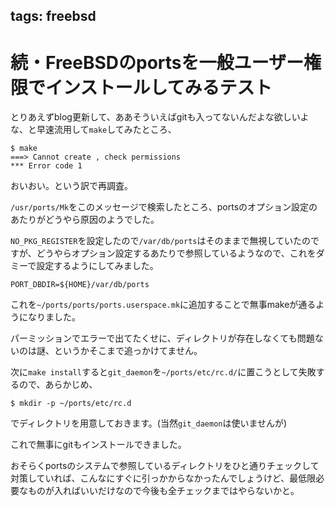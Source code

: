 tags: freebsd
---
# 続・FreeBSDのportsを一般ユーザー権限でインストールしてみるテスト

とりあえずblog更新して、ああそういえばgitも入ってないんだよな欲しいよな、と早速流用して`make`してみたところ、

    $ make
    ===> Cannot create , check permissions
    *** Error code 1

おいおい。という訳で再調査。

`/usr/ports/Mk`をこのメッセージで検索したところ、portsのオプション設定のあたりがどうやら原因のようでした。

`NO_PKG_REGISTER`を設定したので`/var/db/ports`はそのままで無視していたのですが、どうやらオプション設定するあたりで参照しているようなので、これをダミーで設定するようにしてみました。

    PORT_DBDIR=${HOME}/var/db/ports

これを`~/ports/ports/ports.userspace.mk`に追加することで無事makeが通るようになりました。

パーミッションでエラーで出てたくせに、ディレクトリが存在しなくても問題ないのは謎、というかそこまで追っかけてません。

次に`make install`すると`git_daemon`を`~/ports/etc/rc.d/`に置こうとして失敗するので、あらかじめ、

    $ mkdir -p ~/ports/etc/rc.d

でディレクトリを用意しておきます。(当然`git_daemon`は使いませんが)

これで無事にgitもインストールできました。

おそらくportsのシステムで参照しているディレクトリをひと通りチェックして対策していれば、こんなにすぐに引っかからなかったんでしょうけど、最低限必要なものが入ればいいだけなので今後も全チェックまではやらないかと。
